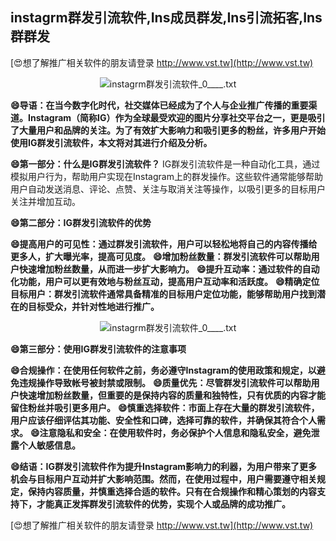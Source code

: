 ## **instagrm群发引流软件,Ins成员群发,Ins引流拓客,Ins群群发**

[😍想了解推广相关软件的朋友请登录 http://www.vst.tw](http://www.vst.tw)

 <center><img src="https://vst.tw/MP4/tuiguang/png/6.png" alt="instagrm群发引流软件_0____.txt"></center>

**😄导语：在当今数字化时代，社交媒体已经成为了个人与企业推广传播的重要渠道。Instagram（简称IG）作为全球最受欢迎的图片分享社交平台之一，更是吸引了大量用户和品牌的关注。为了有效扩大影响力和吸引更多的粉丝，许多用户开始使用IG群发引流软件，本文将对其进行介绍及分析。**

**😄第一部分：什么是IG群发引流软件？**
IG群发引流软件是一种自动化工具，通过模拟用户行为，帮助用户实现在Instagram上的群发操作。这些软件通常能够帮助用户自动发送消息、评论、点赞、关注与取消关注等操作，以吸引更多的目标用户关注并增加互动。

**😄第二部分：IG群发引流软件的优势**

**😄提高用户的可见性：通过群发引流软件，用户可以轻松地将自己的内容传播给更多人，扩大曝光率，提高可见度。**
**😄增加粉丝数量：群发引流软件可以帮助用户快速增加粉丝数量，从而进一步扩大影响力。**
**😄提升互动率：通过软件的自动化功能，用户可以更有效地与粉丝互动，提高用户互动率和活跃度。**
**😄精确定位目标用户：群发引流软件通常具备精准的目标用户定位功能，能够帮助用户找到潜在的目标受众，并针对性地进行推广。**

 <center><img src="https://vst.tw/MP4/tuiguang/png/3.png" alt="instagrm群发引流软件_0____.txt"></center>

**😄第三部分：使用IG群发引流软件的注意事项**

**😄合规操作：在使用任何软件之前，务必遵守Instagram的使用政策和规定，以避免违规操作导致帐号被封禁或限制。**
**😄质量优先：尽管群发引流软件可以帮助用户快速增加粉丝数量，但重要的是保持内容的质量和独特性，只有优质的内容才能留住粉丝并吸引更多用户。**
**😄慎重选择软件：市面上存在大量的群发引流软件，用户应该仔细评估其功能、安全性和口碑，选择可靠的软件，并确保其符合个人需求。**
**😄注意隐私和安全：在使用软件时，务必保护个人信息和隐私安全，避免泄露个人敏感信息。**

**😄结语：IG群发引流软件作为提升Instagram影响力的利器，为用户带来了更多机会与目标用户互动并扩大影响范围。然而，在使用过程中，用户需要遵守相关规定，保持内容质量，并慎重选择合适的软件。只有在合规操作和精心策划的内容支持下，才能真正发挥群发引流软件的优势，实现个人或品牌的成功推广。**

[😍想了解推广相关软件的朋友请登录 http://www.vst.tw](http://www.vst.tw)




